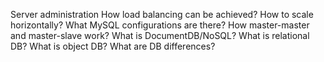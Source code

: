 Server administration
  How load balancing can be achieved?
  How to scale horizontally?
  What MySQL configurations are there?
  How master-master and master-slave work?
  What is DocumentDB/NoSQL?
  What is relational DB?
  What is object DB?
  What are DB differences?